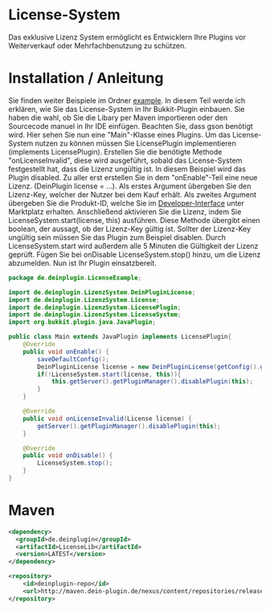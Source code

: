 # License-System
Das exklusive Lizenz System ermöglicht es Entwicklern Ihre Plugins vor Weiterverkauf oder Mehrfachbenutzung zu schützen.
# Installation / Anleitung
Sie finden weiter Beispiele im Ordner [example](https://github.com/dein-plugin-api/License-System/tree/master/src/example). In diesem Teil werde ich erklären, wie Sie das License-System in Ihr Bukkit-Plugin einbauen. 
Sie haben die wahl, ob Sie die Libary per Maven importieren oder den Sourcecode manuel in Ihr IDE einfügen. Beachten Sie, dass gson benötigt wird. Hier sehen Sie nun eine "Main"-Klasse eines Plugins. Um das License-System nutzen zu können müssen Sie LicensePlugin implementieren (implements LicensePlugin). Erstellen Sie die benötigte Methode "onLicenseInvalid", diese wird ausgeführt, sobald das License-System festgestellt hat, dass die Lizenz ungültig ist. In diesem Beispiel wird das Plugin disabled. Zu aller erst erstellen Sie in dem "onEnable"-Teil eine neue Lizenz. (DeinPlugin license = ...). Als erstes Argument übergeben Sie den Lizenz-Key, welcher der Nutzer bei dem Kauf erhält. Als zweites Argument übergeben Sie die Produkt-ID, welche Sie im [Developer-Interface](https://dein-plugin.de/dev/) unter Marktplatz erhalten. Anschließend aktivieren Sie die Lizenz, indem Sie LicenseSystem.start(license, this) ausführen. Diese Methode übergibt einen boolean, der aussagt, ob der Lizenz-Key gültig ist. Sollter der Lizenz-Key ungültig sein müssen Sie das Plugin zum Beispiel disablen. Durch LicenseSystem.start wird außerdem alle 5 Minuten die Gültigkeit der Lizenz geprüft. Fügen Sie bei onDisable LicenseSystem.stop() hinzu, um die Lizenz abzumelden. Nun ist Ihr Plugin einsatzbereit.

```java
package de.deinplugin.LicenseExample;

import de.deinplugin.LizenzSystem.DeinPluginLicense;
import de.deinplugin.LizenzSystem.License;
import de.deinplugin.LizenzSystem.LicensePlugin;
import de.deinplugin.LizenzSystem.LicenseSystem;
import org.bukkit.plugin.java.JavaPlugin;

public class Main extends JavaPlugin implements LicensePlugin{
    @Override
    public void onEnable() {
        saveDefaultConfig();
        DeinPluginLicense license = new DeinPluginLicense(getConfig().getString("license"), "2");
        if(!LicenseSystem.start(license, this)){
            this.getServer().getPluginManager().disablePlugin(this);
        }
    }

    @Override
    public void onLicenseInvalid(License license) {
        getServer().getPluginManager().disablePlugin(this);
    }

    @Override
    public void onDisable() {
        LicenseSystem.stop();
    }
}

```
# Maven
```xml
<dependency>
  <groupId>de.deinplugin</groupId>
  <artifactId>LicenseLib</artifactId>
  <version>LATEST</version>
</dependency>
```
```xml
<repository>
    <id>deinplugin-repo</id>
    <url>http://maven.dein-plugin.de/nexus/content/repositories/releases/</url>
</repository>
```
